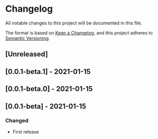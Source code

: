 # Changelog
All notable changes to this project will be documented in this file.

The format is based on [Keep a Changelog](https://keepachangelog.com/en/1.0.0/),
and this project adheres to [Semantic Versioning](https://semver.org/spec/v2.0.0.html).

## [Unreleased]

## [0.0.1-beta.1] - 2021-01-15

## [0.0.1-beta.0] - 2021-01-15

## [0.0.1-beta] - 2021-01-15

### Changed
- First release

